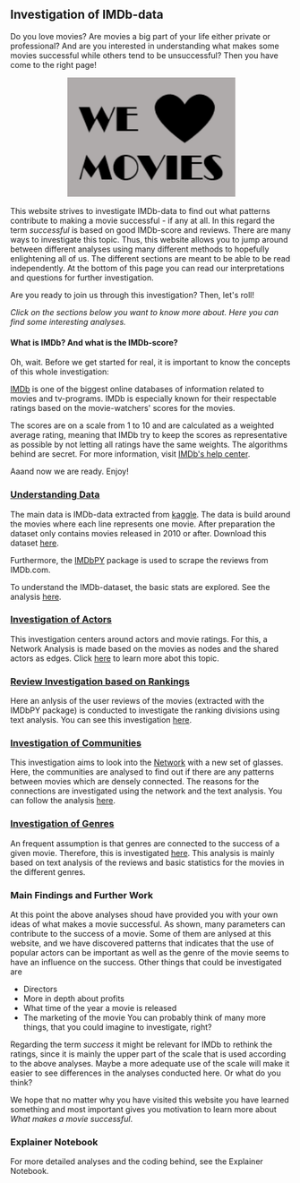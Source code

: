 ## Investigation of IMDb-data

Do you love movies? Are movies a big part of your life either private or professional? And are you interested in understanding what makes some movies successful while others tend to be unsuccessful? Then you have come to the right page!

<figure style="text-align: center;">
  <img src="./images/WeLoveMovies.png" width="300" />
</figure>

This website strives to investigate IMDb-data to find out what patterns contribute to making a movie successful - if any at all. In this regard the term *successful* is based on good IMDb-score and reviews. There are many ways to investigate this topic. Thus, this website allows you to jump around between different analyses using many different methods to hopefully enlightening all of us. The different sections are meant to be able to be read independently. At the bottom of this page you can read our interpretations and questions for further investigation.

Are you ready to join us through this investigation? Then, let's roll!

*Click on the sections below you want to know more about. Here you can find some interesting analyses.*

#### What is IMDb? And what is the IMDb-score?
Oh, wait. Before we get started for real, it is important to know the concepts of this whole investigation:

[IMDb](https://www.imdb.com/) is one of the biggest online databases of information related to movies and tv-programs. IMDb is especially known for their respectable ratings based on the movie-watchers' scores for the movies. 

The scores are on a scale from 1 to 10 and are calculated as a weighted average rating, meaning that IMDb try to keep the scores as representative as possible by not letting all ratings have the same weights. The algorithms behind are secret. For more information, visit [IMDb's help center](https://help.imdb.com/article/imdb/track-movies-tv/ratings-faq/G67Y87TFYYP6TWAV#).

Aaand now we are ready. Enjoy!

### [Understanding Data](https://lauramarott.github.io/SocialGraphs/BasicStats)

The main data is IMDb-data extracted from [kaggle](https://www.kaggle.com/carolzhangdc/imdb-5000-movie-dataset). The data is build around the movies where each line represents one movie.
After preparation the dataset only contains movies released in 2010 or after. Download this dataset [here](https://github.com/LauraMarott/SocialGraphs/blob/master/dataset.csv).

Furthermore, the [IMDbPY](https://imdbpy.github.io/) package is used to scrape the reviews from IMDb.com. 

To understand the IMDb-dataset, the basic stats are explored. See the analysis [here](https://lauramarott.github.io/SocialGraphs/BasicStats).

### [Investigation of Actors](https://lauramarott.github.io/SocialGraphs/Actors)

This investigation centers around actors and movie ratings. For this, a Network Analysis is made based on the movies as nodes and the shared actors as edges. Click [here](https://lauramarott.github.io/SocialGraphs/Actors) to learn more abot this topic.

### [Review Investigation based on Rankings](https://lauramarott.github.io/SocialGraphs/RankingReviews)

Here an anlysis of the user reviews of the movies (extracted with the IMDbPY package) is conducted to investigate the ranking divisions using text analysis. You can see this investigation [here](https://lauramarott.github.io/SocialGraphs/RankingReviews).

### [Investigation of Communities](https://lauramarott.github.io/SocialGraphs/Community)

This investigation aims to look into the [Network](https://lauramarott.github.io/SocialGraphs/Actors) with a new set of glasses. Here, the communities are analysed to find out if there are any patterns between movies which are densely connected. 
The reasons for the connections are investigated using the network and the text analysis. You can follow the analysis [here](https://lauramarott.github.io/SocialGraphs/Community).

### [Investigation of Genres](https://lauramarott.github.io/SocialGraphs/Genres)

An frequent assumption is that genres are connected to the success of a given movie. Therefore, this is investigated [here](https://lauramarott.github.io/SocialGraphs/Genres). This analysis is mainly based on text analysis of the reviews and basic statistics for the movies in the different genres.

### Main Findings and Further Work

At this point the above analyses shoud have provided you with your own ideas of what makes a movie successful. As shown, many parameters can contribute to the success of a movie. Some of them are anlysed at this website, and we have discovered patterns that indicates that the use of popular actors can be important as well as the genre of the movie seems to have an influence on the success. 
Other things that could be investigated are
* Directors
* More in depth about profits
* What time of the year a movie is released
* The marketing of the movie
You can probably think of many more things, that you could imagine to investigate, right? 

Regarding the term *success* it might be relevant for IMDb to rethink the ratings, since it is mainly the upper part of the scale that is used according to the above analyses. Maybe a more adequate use of the scale will make it easier to see differences in the analyses conducted here. Or what do you think? 

We hope that no matter why you have visited this website you have learned something and most important gives you motivation to learn more about *What makes a movie successful*.

### Explainer Notebook

For more detailed analyses and the coding behind, see the Explainer Notebook. 
